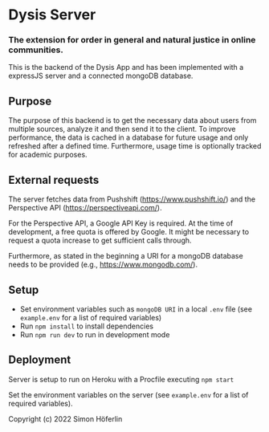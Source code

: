 # Dysis Server
### The extension for order in general and natural justice in online communities.

This is the backend of the Dysis App and has been implemented with a expressJS server and a connected mongoDB database.

## Purpose

The purpose of this backend is to get the necessary data about users from multiple sources, analyze it and then send it to the client. To improve performance, the data is cached in a database for future usage and only refreshed after a defined time. Furthermore, usage time is optionally tracked for academic purposes.

## External requests

The server fetches data from Pushshift (https://www.pushshift.io/) and the Perspective API (https://perspectiveapi.com/).

For the Perspective API, a Google API Key is required. At the time of development, a free quota is offered by Google. It might be necessary to request a quota increase to get sufficient calls through.

Furthermore, as stated in the beginning a URI for a mongoDB database needs to be provided (e.g., https://www.mongodb.com/).



## Setup
* Set environment variables such as `mongoDB URI` in a local `.env` file (see `example.env` for a list of required variables)
* Run `npm install` to install dependencies
* Run `npm run dev` to run in development mode

## Deployment

Server is setup to run on Heroku with a Procfile executing `npm start`

Set the environment variables on the server (see `example.env` for a list of required variables).

Copyright (c) 2022 Simon Höferlin